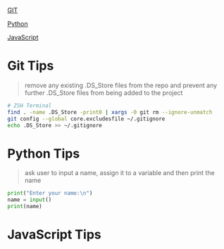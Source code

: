 [GIT](#git-tips)

[Python](#python-tips)

[JavaScript](#javascript-tips)


# Git Tips

 > remove any existing .DS_Store files from the repo and prevent any further .DS_Store files from being added to the project

```bash
# ZSH Terminal
find . -name .DS_Store -print0 | xargs -0 git rm --ignore-unmatch
git config --global core.excludesfile ~/.gitignore
echo .DS_Store >> ~/.gitignore
```

# Python Tips

> ask user to input a name, assign it to a variable and then print the name

```python
print("Enter your name:\n")
name = input()
print(name)
```

# JavaScript Tips